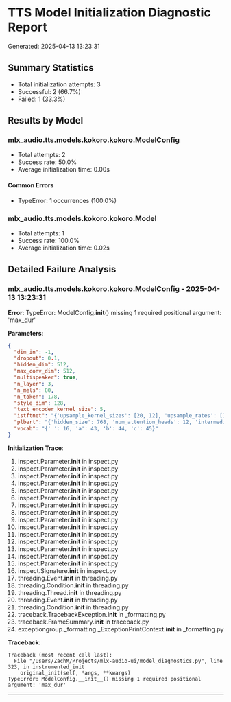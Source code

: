 # TTS Model Initialization Diagnostic Report

Generated: 2025-04-13 13:23:31

## Summary Statistics

- Total initialization attempts: 3
- Successful: 2 (66.7%)
- Failed: 1 (33.3%)

## Results by Model

### mlx_audio.tts.models.kokoro.kokoro.ModelConfig

- Total attempts: 2
- Success rate: 50.0%
- Average initialization time: 0.00s

#### Common Errors

- TypeError: 1 occurrences (100.0%)

### mlx_audio.tts.models.kokoro.kokoro.Model

- Total attempts: 1
- Success rate: 100.0%
- Average initialization time: 0.02s

## Detailed Failure Analysis

### mlx_audio.tts.models.kokoro.kokoro.ModelConfig - 2025-04-13 13:23:31

**Error**: TypeError: ModelConfig.__init__() missing 1 required positional argument: 'max_dur'

**Parameters**:
```json
{
  "dim_in": -1,
  "dropout": 0.1,
  "hidden_dim": 512,
  "max_conv_dim": 512,
  "multispeaker": true,
  "n_layer": 3,
  "n_mels": 80,
  "n_token": 178,
  "style_dim": 128,
  "text_encoder_kernel_size": 5,
  "istftnet": "{'upsample_kernel_sizes': [20, 12], 'upsample_rates': [10, 6], 'gen_istft_hop_size': 5, 'gen_istft_n_fft': 20, 'resblock_dilation_sizes': [[1, 3, 5], [1, 3, 5], [1, 3, 5]], 'resblock_kernel_sizes': [3, 7, 11], 'upsample_initial_channel': 512}",
  "plbert": "{'hidden_size': 768, 'num_attention_heads': 12, 'intermediate_size': 2048, 'max_position_embeddings': 512, 'num_hidden_layers': 12, 'dropout': 0.1}",
  "vocab": "{' ': 16, 'a': 43, 'b': 44, 'c': 45}"
}
```

**Initialization Trace**:
1. inspect.Parameter.__init__ in inspect.py
2. inspect.Parameter.__init__ in inspect.py
3. inspect.Parameter.__init__ in inspect.py
4. inspect.Parameter.__init__ in inspect.py
5. inspect.Parameter.__init__ in inspect.py
6. inspect.Parameter.__init__ in inspect.py
7. inspect.Parameter.__init__ in inspect.py
8. inspect.Parameter.__init__ in inspect.py
9. inspect.Parameter.__init__ in inspect.py
10. inspect.Parameter.__init__ in inspect.py
11. inspect.Parameter.__init__ in inspect.py
12. inspect.Parameter.__init__ in inspect.py
13. inspect.Parameter.__init__ in inspect.py
14. inspect.Parameter.__init__ in inspect.py
15. inspect.Parameter.__init__ in inspect.py
16. inspect.Signature.__init__ in inspect.py
17. threading.Event.__init__ in threading.py
18. threading.Condition.__init__ in threading.py
19. threading.Thread.__init__ in threading.py
20. threading.Event.__init__ in threading.py
21. threading.Condition.__init__ in threading.py
22. traceback.TracebackException.__init__ in _formatting.py
23. traceback.FrameSummary.__init__ in traceback.py
24. exceptiongroup._formatting._ExceptionPrintContext.__init__ in _formatting.py

**Traceback**:
```
Traceback (most recent call last):
  File "/Users/ZachM/Projects/mlx-audio-ui/model_diagnostics.py", line 323, in instrumented_init
    original_init(self, *args, **kwargs)
TypeError: ModelConfig.__init__() missing 1 required positional argument: 'max_dur'

```

---

